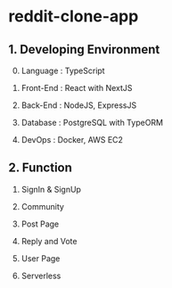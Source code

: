 # reddit-clone-app

## 1. Developing Environment

0. Language : TypeScript

1. Front-End : React with NextJS 

2. Back-End : NodeJS, ExpressJS 

3. Database : PostgreSQL with TypeORM

4. DevOps : Docker, AWS EC2 

## 2. Function 

1. SignIn & SignUp

2. Community

3. Post Page 

4. Reply and Vote 

5. User Page 

6. Serverless 